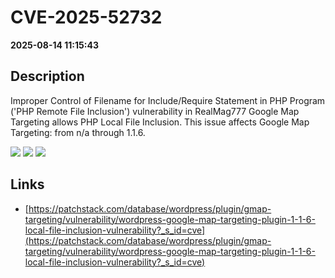 # CVE-2025-52732

**2025-08-14 11:15:43**

## Description
Improper Control of Filename for Include/Require Statement in PHP Program ('PHP Remote File Inclusion') vulnerability in RealMag777 Google Map Targeting allows PHP Local File Inclusion. This issue affects Google Map Targeting: from n/a through 1.1.6.

![](https://img.shields.io/static/v1?label=Score&message=8.8&color=red)
![](https://img.shields.io/static/v1?label=Severity&message=HIGH&color=red)
![](https://img.shields.io/static/v1?label=CWE&message=RFI&color=green)

## Links
- [https://patchstack.com/database/wordpress/plugin/gmap-targeting/vulnerability/wordpress-google-map-targeting-plugin-1-1-6-local-file-inclusion-vulnerability?_s_id=cve](https://patchstack.com/database/wordpress/plugin/gmap-targeting/vulnerability/wordpress-google-map-targeting-plugin-1-1-6-local-file-inclusion-vulnerability?_s_id=cve)
